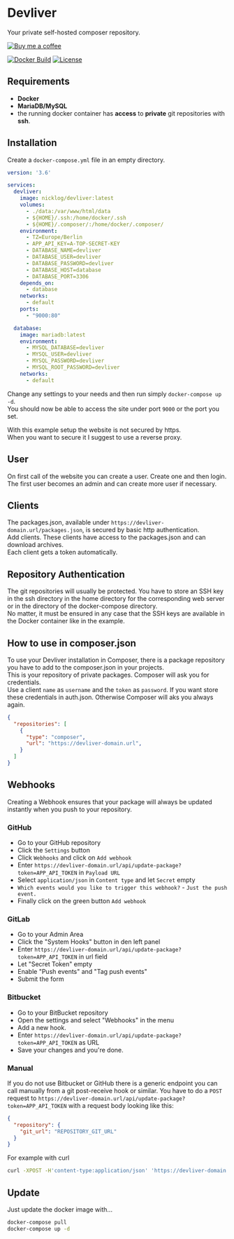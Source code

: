 # Devliver

Your private self-hosted composer repository.

[![Buy me a coffee](https://www.buymeacoffee.com/assets/img/custom_images/orange_img.png)](https://www.buymeacoffee.com/nicklog)

[![Docker Build](https://img.shields.io/docker/cloud/build/nicklog/devliver.svg?style=flat-square&logo=docker)](https://hub.docker.com/r/nicklog/devliver)
[![License](https://img.shields.io/github/license/nicklog/devliver.svg?style=flat-square&logo=license)](https://github.com/nicklog/devliver)


##  Requirements

* **Docker**
* **MariaDB/MySQL**
* the running docker container has **access** to **private** git repositories with **ssh**.

##  Installation

Create a `docker-compose.yml` file in an empty directory.

```yaml
version: '3.6'

services:
  devliver:
    image: nicklog/devliver:latest
    volumes:
      - ./data:/var/www/html/data
      - ${HOME}/.ssh:/home/docker/.ssh
      - ${HOME}/.composer/:/home/docker/.composer/
    environment:
      - TZ=Europe/Berlin
      - APP_API_KEY=A-TOP-SECRET-KEY
      - DATABASE_NAME=devliver
      - DATABASE_USER=devliver
      - DATABASE_PASSWORD=devliver
      - DATABASE_HOST=database
      - DATABASE_PORT=3306
    depends_on:
      - database
    networks:
      - default
    ports:
      - "9000:80"

  database:
    image: mariadb:latest
    environment:
      - MYSQL_DATABASE=devliver
      - MYSQL_USER=devliver
      - MYSQL_PASSWORD=devliver
      - MYSQL_ROOT_PASSWORD=devliver
    networks:
      - default
```
Change any settings to your needs and then run simply `docker-compose up -d`.  
You should now be able to access the site under port `9000` or the port you set.

With this example setup the website is not secured by https.  
When you want to secure it I suggest to use a reverse proxy.

## User

On first call of the website you can create a user. Create one and then login.  
The first user becomes an admin and can create more user if necessary.

## Clients

The packages.json, available under `https://devliver-domain.url/packages.json`, is secured by basic http authentication.  
Add clients. These clients have access to the packages.json and can download archives.  
Each client gets a token automatically. 

## Repository Authentication

The git repositories will usually be protected. 
You have to store an SSH key in the ssh directory in the home directory for the corresponding web server
or in the directory of the docker-compose directory.  
No matter, it must be ensured in any case that the SSH keys are available in the Docker container like in the example.

## How to use in composer.json 

To use your Devliver installation in Composer, there is a package repository you have to add to the composer.json in your projects.  
This is your repository of private packages. Composer will ask you for credentials.  
Use a client `name` as `username` and the `token` as `password`. If you want store these credentials in auth.json.
Otherwise Composer will aks you always again.

```json
{
  "repositories": [
    {
      "type": "composer",
      "url": "https://devliver-domain.url",
    }
  ]
}
```

## Webhooks

Creating a Webhook ensures that your package will always be updated instantly when you push to your repository.

### GitHub

- Go to your GitHub repository
- Click the `Settings` button
- Click `Webhooks` and click on `Add webhook`
- Enter `https://devliver-domain.url/api/update-package?token=APP_API_TOKEN` in `Payload URL`
- Select `application/json` in `Content type` and let `Secret` empty
- `Which events would you like to trigger this webhook?` - `Just the push event.`
- Finally click on the green button `Add webhook`

### GitLab

- Go to your Admin Area
- Click the "System Hooks" button in den left panel
- Enter `https://devliver-domain.url/api/update-package?token=APP_API_TOKEN` in url field
- Let "Secret Token" empty
- Enable "Push events" and "Tag push events"
- Submit the form

### Bitbucket

- Go to your BitBucket repository
- Open the settings and select "Webhooks" in the menu
- Add a new hook. 
- Enter `https://devliver-domain.url/api/update-package?token=APP_API_TOKEN` as URL
- Save your changes and you're done.

### Manual

If you do not use Bitbucket or GitHub there is a generic endpoint you can call manually from a git post-receive hook or similar.
You have to do a `POST` request to `https://devliver-domain.url/api/update-package?token=APP_API_TOKEN` with a request body looking like this: 

```json
{
  "repository": {
    "git_url": "REPOSITORY_GIT_URL"
  }
}
```

For example with curl

```bash
curl -XPOST -H'content-type:application/json' 'https://devliver-domain.url/api/update-package?token=APP_API_TOKEN' -d'{"repository":{"git_url":"REPOSITORY_GIT_URL"}}'
```

##  Update

Just update the docker image with...
```bash
docker-compose pull
docker-compose up -d
```
